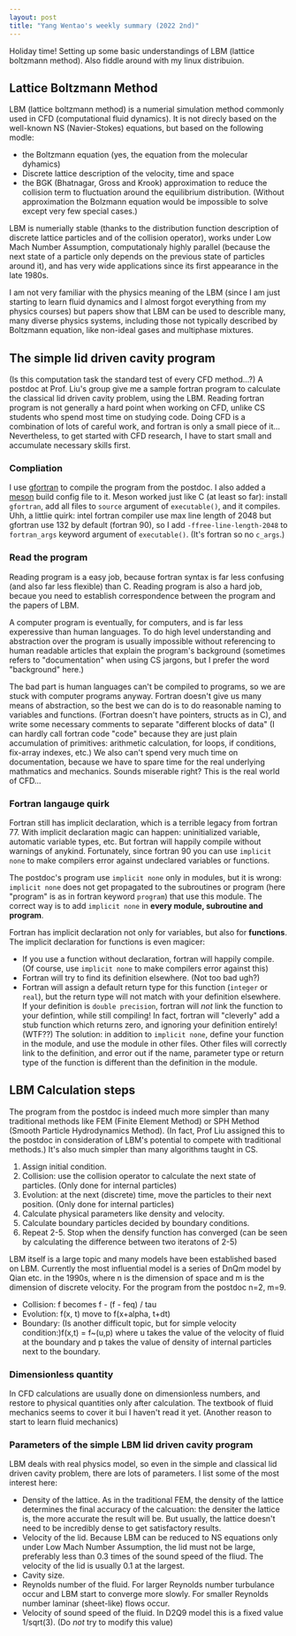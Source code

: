 ```yaml
---
layout: post
title: "Yang Wentao's weekly summary (2022 2nd)"
---
```

<!-- This Source Code Form is subject to the terms of the Mozilla Public
   - License, v. 2.0. If a copy of the MPL was not distributed with this
   - file, You can obtain one at https://mozilla.org/MPL/2.0/. -->
Holiday time! Setting up some basic understandings of LBM (lattice boltzmann method). Also fiddle around with my linux distribuion.

## Lattice Boltzmann Method
LBM (lattice boltzmann method) is a numerial simulation method commonly used in CFD (computational fluid dynamics). It is not direcly based on the well-known NS (Navier-Stokes) equations, but based on the following modle:
* the Boltzmann equation (yes, the equation from the molecular dyhamics)
* Discrete lattice description of the velocity, time and space
* the BGK (Bhatnagar, Gross and Krook) approximation to reduce the collision term to fluctuation around the equilibrium distribution. (Without approximation the Bolzmann equation would be impossible to solve except very few special cases.)

LBM is numerially stable (thanks to the distribution function description of discrete lattice particles and of the collision operator), works under Low Mach Number Assumption, computationaly highly parallel (because the next state of a particle only depends on the previous state of particles around it), and has very wide applications since its first appearance in the late 1980s.

I am not very familiar with the physics meaning of the LBM (since I am just starting to learn fluid dynamics and I almost forgot everything from my physics courses) but papers show that LBM can be used to describle many, many diverse physics systems, including those not typically described by Boltzmann equation, like non-ideal gases and multiphase mixtures.

## The simple lid driven cavity program
(Is this computation task the standard test of every CFD method...?)
A postdoc at Prof. Liu's group give me a sample fortran program to calculate the classical lid driven cavity problem, using the LBM. Reading fortran program is not generally a hard point when working on CFD, unlike CS students who spend most time on studying code. Doing CFD is a combination of lots of careful work, and fortran is only a small piece of it... Nevertheless, to get started with CFD research, I have to start small and accumulate necessary skills first.

### Compliation
I use [gfortran](https://gcc.gnu.org/fortran/) to compile the program from the postdoc. I also added a [meson](http://mesonbuild.com/) build config file to it. Meson worked just like C (at least so far): install `gfortran`, add all files to `source` argument of `executable()`, and it compiles. Uhh, a littlie quirk: intel fortran compiler use max line length of 2048 but gfortran use 132 by default (fortran 90), so I add `-ffree-line-length-2048` to `fortran_args` keyword argument of `executable()`. (It's fortran so no `c_args`.)

### Read the program
Reading program is a easy job, because fortran syntax is far less confusing (and also far less flexible) than C. Reading program is also a hard job, becaue you need to establish correspondence between the program and the papers of LBM. 

A computer program is eventually, for computers, and is far less experessive than human languages. To do high level understanding and abstraction over the program is usually impossible without referencing to human readable articles that explain the program's background (sometimes refers to "documentation" when using CS jargons, but I prefer the word "background" here.) 

The bad part is human languages can't be compiled to programs, so we are stuck with computer programs anyway. Fortran doesn't give us many means of abstraction, so the best we can do is to do reasonable naming to variables and functions. (Fortran doesn't have pointers, structs as in C), and write some necessary comments to separate "different blocks of data" (I can hardly call fortran code "code" because they are just plain accumulation of primitives: arithmetic calculation,  for loops, if conditions, fix-array indexes, etc.) We also can't spend very much time on documentation, because we have to spare time for the real underlying mathmatics and mechanics. Sounds miserable right? This is the real world of CFD...

### Fortran langauge quirk
Fortran still has implicit declaration, which is a terrible legacy from fortran 77. With implicit declaration magic can happen: uninitialized variable, automatic variable types, etc. But fortran will happily compile without warnings of anykind. Fortunately, since fortran 90 you can use `implicit none` to make compilers error against undeclared variables or functions.

The postdoc's program use `implicit none` only in modules, but it is wrong: `implicit none` does not get propagated to the subroutines or program (here "program" is as in fortran keyword `program`) that use this module. The correct way is to add `implicit none` in **every module, subroutine and program**.

Fortran has implicit declaration not only for variables, but also for **functions**. The implicit declaration for functions is even magicer:
* If you use a function without declaration, fortran will happily compile. (Of course, use  `implicit none` to make compilers error against this)
* Fortran will try to find its definition elsewhere. (Not too bad ugh?)
* Fortran will assign a default return type for this function (`integer` or `real`), but the return type will not match with your definition elsewhere. If your definition is `double precision`, fortran will *not* link the function to your defintion, while still compiling! In fact, fortran will "cleverly" add a stub function which returns zero, and ignoring your definition entirely! (WTF??)
The solution: in addition to `implicit none`, define your function in the module, and use the module in other files. Other files will correctly link to the definition, and error out if the name, parameter type or return type of the function is different than the definition in the module.

## LBM Calculation steps
The program from the postdoc is indeed much more simpler than many traditional methods like FEM (Finite Element Method) or SPH Method (Smooth Particle Hydrodynamics Method). (In fact, Prof Liu assigned this to the postdoc in consideration of LBM's potential to compete with traditional methods.) It's also much simpler than many algorithms taught in CS.

1. Assign initial condition.
2. Collision: use the collision operator to calculate the next state of particles. (Only done for internal particles)
3. Evolution: at the next (discrete) time, move the particles to their next position. (Only done for internal particles)
4. Calculate physical parameters like density and velocity.
5. Calculate boundary particles decided by boundary conditions.
6. Repeat 2-5. Stop when the densify function has converged (can be seen by calculating the difference between two iteratons of 2-5)

LBM itself is a large topic and many models have been established based on LBM. Currently the most influential model is a series of DnQm model by Qian etc. in the 1990s, where n is the dimension of space and m is the dimension of discrete velocity. For the program from the postdoc n=2, m=9.

* Collision: f becomes f - (f - feq) / tau
* Evolution: f(x, t) move to f(x+alpha, t+dt)
* Boundary: (Is another difficult topic, but for simple velocity condition:)f(x,t) = f~(u,p) where u takes the value of the velocity of fluid at the boundary and p takes the value of density of internal particles next to the boundary.

### Dimensionless quantity
In CFD calculations are usually done on dimensionless numbers, and restore to physical quantities only after calculation. The textbook of fluid mechanics seems to cover it bui I haven't read it yet. (Another reason to start to learn fluid mechanics)

### Parameters of the simple LBM lid driven cavity program
LBM deals with real physics model, so even in the simple and classical lid driven cavity problem, there are lots of parameters. I list some of the most interest here:

* Density of the lattice. As in the traditional FEM, the density of the lattice determines the final accuracy of the calcuation: the densiter the lattice is, the more accurate the result will be. But usually, the lattice doesn't need to be incredibly dense to get satisfactory results.
* Velocity of the lid. Because LBM can be reduced to NS equations only under Low Mach Number Assumption, the lid must not be large, preferably less than 0.3 times of the sound speed of the fliud. The velocity of the lid is usually 0.1 at the largest.
* Cavity size.
* Reynolds number of the fluid. For larger Reynolds number turbulance occur and LBM start to converge more slowly. For smaller Reynolds number laminar (sheet-like) flows occur.
* Velocity of sound speed of the fluid. In D2Q9 model this is a fixed value 1/sqrt(3). (Do *not* try to modify this value)